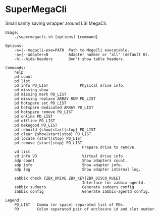 SuperMegaCli
===

Small sanity saving wrapper around LSI MegaCli.

    Usage:
        ./supermegacli.sh [options] {command}

    Options:
        -e=|--megacli-exe=PATH  Path to MegaCli executable.
        -a=|--adapter=N         Adapter number or "all" (default 0).
        -h|--hide-headers       Don't show table headers.

    Commands:
        help
        pd count
        pd list
        pd info PD_LIST              Physical drive info.
        pd missing show
        pd missing mark PD_LIST
        pd missing replace ARRAY ROW PD_LIST
        pd hotspare set PD_LIST
        pd hotspare dedicated ARRAY PD_LIST
        pd hotspare remove PD_LIST
        pd online PD_LIST
        pd offline PD_LIST
        pd makegood PD_LIST
        pd rebuild {show|start|stop} PD_LIST
        pd clear {show|start|stop} PD_LIST
        pd locate {start|stop} PD_LIST
        pd remove {start|stop} PD_LIST
                                      Prepare drive to remove.
        vd list
        vd info VD                    Virtual drive info.
        adp count                     Show adapters count.
        adp info                      Show adapter info.
        adp log                       Show adapter internal log.

        zabbix check {ZBX_DRIVE ZBX_KEY|ZBX_DISCO_RULE}
                                      Interface for zabbix-agentd.
        zabbix sudoers                Generate sudoers config.
        zabbix config                 Generate zabbix-agentd config.

    Legend:
        PD_LIST   Comma (or space) separated list of PDs.
        PD        Colon separated pair of enclosure id and slot number.

